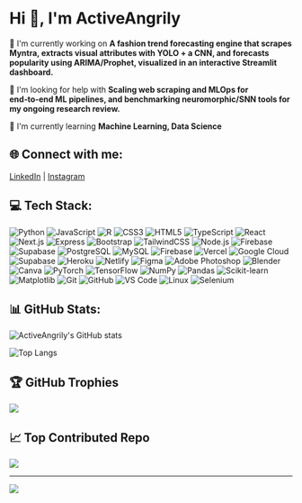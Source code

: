 # Hi 👋, I'm ActiveAngrily

🔭 I'm currently working on **A fashion trend forecasting engine that scrapes Myntra, extracts visual attributes with YOLO + a CNN, and forecasts popularity using ARIMA/Prophet, visualized in an interactive Streamlit dashboard.**

🤝 I'm looking for help with **Scaling web scraping and MLOps for end‑to‑end ML pipelines, and benchmarking neuromorphic/SNN tools for my ongoing research review.**

🌱 I'm currently learning **Machine Learning, Data Science**

## 🌐 Connect with me:
[LinkedIn](https://linkedin.com/in/jamuaranant) | [Instagram](https://instagram.com/waterwithdrugs)

## 💻 Tech Stack:
![Python](https://img.shields.io/badge/Python-000000?style=for-the-badge&logo=python&logoColor=white) ![JavaScript](https://img.shields.io/badge/JavaScript-000000?style=for-the-badge&logo=javascript&logoColor=white) ![R](https://img.shields.io/badge/R-000000?style=for-the-badge&logo=r&logoColor=white) ![CSS3](https://img.shields.io/badge/CSS3-000000?style=for-the-badge&logo=css3&logoColor=white) ![HTML5](https://img.shields.io/badge/HTML5-000000?style=for-the-badge&logo=html5&logoColor=white) ![TypeScript](https://img.shields.io/badge/TypeScript-000000?style=for-the-badge&logo=typescript&logoColor=white) ![React](https://img.shields.io/badge/React-000000?style=for-the-badge&logo=react&logoColor=white) ![Next.js](https://img.shields.io/badge/Next.js-000000?style=for-the-badge&logo=next.js&logoColor=white) ![Express](https://img.shields.io/badge/Express-000000?style=for-the-badge&logo=express&logoColor=white) ![Bootstrap](https://img.shields.io/badge/Bootstrap-000000?style=for-the-badge&logo=bootstrap&logoColor=white) ![TailwindCSS](https://img.shields.io/badge/TailwindCSS-000000?style=for-the-badge&logo=tailwindcss&logoColor=white) ![Node.js](https://img.shields.io/badge/Node.js-000000?style=for-the-badge&logo=node.js&logoColor=white) ![Firebase](https://img.shields.io/badge/Firebase-000000?style=for-the-badge&logo=firebase&logoColor=white) ![Supabase](https://img.shields.io/badge/Supabase-000000?style=for-the-badge&logo=supabase&logoColor=white) ![PostgreSQL](https://img.shields.io/badge/PostgreSQL-000000?style=for-the-badge&logo=postgresql&logoColor=white) ![MySQL](https://img.shields.io/badge/MySQL-000000?style=for-the-badge&logo=mysql&logoColor=white) ![Firebase](https://img.shields.io/badge/Firebase-000000?style=for-the-badge&logo=firebase&logoColor=white) ![Vercel](https://img.shields.io/badge/Vercel-000000?style=for-the-badge&logo=vercel&logoColor=white) ![Google Cloud](https://img.shields.io/badge/Google%20Cloud-000000?style=for-the-badge&logo=googlecloud&logoColor=white) ![Supabase](https://img.shields.io/badge/Supabase-000000?style=for-the-badge&logo=supabase&logoColor=white) ![Heroku](https://img.shields.io/badge/Heroku-000000?style=for-the-badge&logo=heroku&logoColor=white) ![Netlify](https://img.shields.io/badge/Netlify-000000?style=for-the-badge&logo=netlify&logoColor=white) ![Figma](https://img.shields.io/badge/Figma-000000?style=for-the-badge&logo=figma&logoColor=white) ![Adobe Photoshop](https://img.shields.io/badge/Adobe%20Photoshop-000000?style=for-the-badge&logo=adobephotoshop&logoColor=white) ![Blender](https://img.shields.io/badge/Blender-000000?style=for-the-badge&logo=blender&logoColor=white) ![Canva](https://img.shields.io/badge/Canva-000000?style=for-the-badge&logo=canva&logoColor=white) ![PyTorch](https://img.shields.io/badge/PyTorch-000000?style=for-the-badge&logo=pytorch&logoColor=white) ![TensorFlow](https://img.shields.io/badge/TensorFlow-000000?style=for-the-badge&logo=tensorflow&logoColor=white) ![NumPy](https://img.shields.io/badge/NumPy-000000?style=for-the-badge&logo=numpy&logoColor=white) ![Pandas](https://img.shields.io/badge/Pandas-000000?style=for-the-badge&logo=pandas&logoColor=white) ![Scikit-learn](https://img.shields.io/badge/Scikit-learn-000000?style=for-the-badge&logo=scikit-learn&logoColor=white) ![Matplotlib](https://img.shields.io/badge/Matplotlib-000000?style=for-the-badge&logo=matplotlib&logoColor=white) ![Git](https://img.shields.io/badge/Git-000000?style=for-the-badge&logo=git&logoColor=white) ![GitHub](https://img.shields.io/badge/GitHub-000000?style=for-the-badge&logo=github&logoColor=white) ![VS Code](https://img.shields.io/badge/VS%20Code-000000?style=for-the-badge&logo=vscode&logoColor=white) ![Linux](https://img.shields.io/badge/Linux-000000?style=for-the-badge&logo=linux&logoColor=white) ![Selenium](https://img.shields.io/badge/Selenium-000000?style=for-the-badge&logo=selenium&logoColor=white)

## 📊 GitHub Stats:
![ActiveAngrily's GitHub stats](https://github-readme-stats.vercel.app/api?username=ActiveAngrily&theme=dark&hide_border=true&include_all_commits=true&count_private=false)

![Top Langs](https://github-readme-stats.vercel.app/api/top-langs/?username=ActiveAngrily&theme=dark&hide_border=true&layout=compact)

## 🏆 GitHub Trophies
![](https://github-profile-trophy.vercel.app/?username=ActiveAngrily&theme=radical&no-frame=false&no-bg=false&margin-w=4)

## 📈 Top Contributed Repo
![](https://github-contributor-stats.vercel.app/api?username=ActiveAngrily&limit=5&theme=dark&combine_all_yearly_contributions=true)

---
[![](https://visitcount.itsvg.in/api?id=ActiveAngrily&label=Profile%20Views&color=0&icon=0&pretty=false)](https://visitcount.itsvg.in)

<!-- Proudly created with GitHub Profile README Generator 🚀 -->
